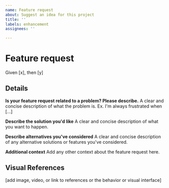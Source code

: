 ```yaml
---
name: Feature request
about: Suggest an idea for this project
title: ''
labels: enhancement
assignees: ''

---
```


# Feature request
Given [x], then [y]

## Details

**Is your feature request related to a problem? Please describe.**
A clear and concise description of what the problem is. Ex. I'm always frustrated when [...]

**Describe the solution you'd like**
A clear and concise description of what you want to happen.

**Describe alternatives you've considered**
A clear and concise description of any alternative solutions or features you've considered.

**Additional context**
Add any other context about the feature request here.

## Visual References
[add image, video, or link to references or the behavior or visual interface]
